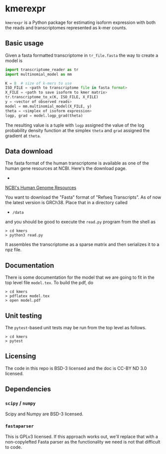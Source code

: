 # kmerexpr

`kmerexpr` is a Python package for estimating isoform expression with
both the reads and transcriptomes represented as k-mer counts. 

## Basic usage

Given a fasta formatted transcriptome in `tr_file.fasta` the way to
create a model is

```python
import transcriptome_reader as tr
import multinomial_model as mm

K = 8  # size of k-mers to use
ISO_FILE = <path to transcriptome file in fasta format>
X_FILE = <path to save isoform to kmer matrix>
tr.transcriptome_to_x(K, ISO_FILE, X_FILE)
y = <vector of observed reads>
model = mm.multinomial_model(X_FILE, y)
theta = <simplex of isoform expression>
logp, grad = model.logp_grad(theta)
```

The resulting value is a tuple with `logp` assigned the value of the
log probability density function at the simplex `theta` and `grad`
assigned the gradient at `theta`.


## Data download

The fasta format of the human transcriptome is available as one of the
human gene resources at NCBI.  Here's the download page.

*
[NCBI's Human Genome Resources](https://www.ncbi.nlm.nih.gov/projects/genome/guide/human/index.shtml)

You want to download the "Fasta" format of "Refseq Transcripts".  As
of now the latest version is GRCh38.  Place that in a directory called

* `/data`

and you should be good to execute the `read.py` program from the shell
as

```
> cd kmers
> python3 read.py
```

It assembles the transcriptome as a sparse matrix and then serializes
it to a npz file.  


## Documentation

There is some documentation for the model that we are going to fit in
the top level file `model.tex`.  To build the pdf, do

```
> cd kmers
> pdflatex model.tex
> open model.pdf
```

## Unit testing

The `pytest`-based unit tests may be run from the top level as
follows. 

```
> cd kmers
> pytest
```

## Licensing

The code in this repo is BSD-3 licensed and the doc is CC-BY ND 3.0
licensed.


## Dependencies

### `scipy` / `numpy`

Scipy and Numpy are BSD-3 licensed.

### `fastaparser`

This is GPLv3 licensed. If this approach works out, we'll replace that
with a non-copylefted Fasta parser as the functionality we need is not
that difficult to code.

